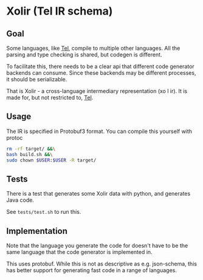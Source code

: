 
# Xolir (Tel IR schema)

## Goal

Some languages, like [Tel](https://github.com/mverleg/tel), compile to multiple other languages. All the parsing and type checking is shared, but codegen is different.

To facilitate this, there needs to be a clear api that different code generator backends can consume. Since these backends may be different processes, it should be serializable.

That is Xolir - a cross-language intermediary representation (xo l ir). It is made for, but not restricted to, [Tel](https://github.com/mverleg/tel).

## Usage

The IR is specified in Protobuf3 format. You can compile this yourself with protoc 

```bash
rm -rf target/ &&\
bash build.sh &&\
sudo chown $USER:$USER -R target/
```

## Tests

There is a test that generates some Xolir data with python, and generates Java code.

See `tests/test.sh` to run this.

## Implementation

Note that the language you generate the code for doesn't have to be the same language that the code generator is implemented in.

This uses protobuf. While this is not as descriptive as e.g. json-schema, this has better support for generating fast code in a range of languages.

